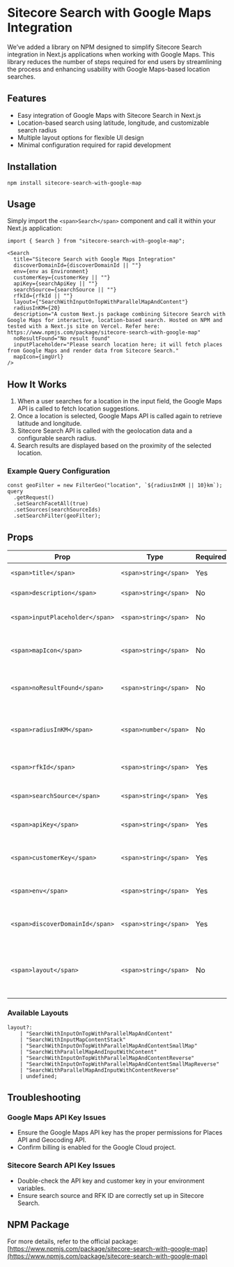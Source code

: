 
# Sitecore Search with Google Maps Integration

We’ve added a library on NPM designed to simplify Sitecore Search integration in Next.js applications when working with Google Maps. This library reduces the number of steps required for end users by streamlining the process and enhancing usability with Google Maps-based location searches.

## Features

* Easy integration of Google Maps with Sitecore Search in Next.js
* Location-based search using latitude, longitude, and customizable search radius
* Multiple layout options for flexible UI design
* Minimal configuration required for rapid development

## Installation

```
npm install sitecore-search-with-google-map
```

## Usage

Simply import the `<span>Search</span>` component and call it within your Next.js application:

```
import { Search } from "sitecore-search-with-google-map";

<Search
  title="Sitecore Search with Google Maps Integration"
  discoverDomainId={discoverDomainId || ""}
  env={env as Environment}
  customerKey={customerKey || ""}
  apiKey={searchApiKey || ""}
  searchSource={searchSource || ""}
  rfkId={rfkId || ""}
  layout={"SearchWithInputOnTopWithParallelMapAndContent"}
  radiusInKM={20}
  description="A custom Next.js package combining Sitecore Search with Google Maps for interactive, location-based search. Hosted on NPM and tested with a Next.js site on Vercel. Refer here: https://www.npmjs.com/package/sitecore-search-with-google-map"
  noResultFound="No result found"
  inputPlaceholder="Please search location here; it will fetch places from Google Maps and render data from Sitecore Search."
  mapIcon={imgUrl}
/>
```

## How It Works

1. When a user searches for a location in the input field, the Google Maps API is called to fetch location suggestions.
2. Once a location is selected, Google Maps API is called again to retrieve latitude and longitude.
3. Sitecore Search API is called with the geolocation data and a configurable search radius.
4. Search results are displayed based on the proximity of the selected location.

### Example Query Configuration

```
const geoFilter = new FilterGeo("location", `${radiusInKM || 10}km`);
query
  .getRequest()
  .setSearchFacetAll(true)
  .setSources(searchSourceIds)
  .setSearchFilter(geoFilter);
```

## Props

| Prop                              | Type                    | Required | Description                                   |
| --------------------------------- | ----------------------- | -------- | --------------------------------------------- |
| `<span>title</span>`            | `<span>string</span>` | Yes      | Component title                               |
| `<span>description</span>`      | `<span>string</span>` | No       | Component description                         |
| `<span>inputPlaceholder</span>` | `<span>string</span>` | No       | Placeholder for the input field               |
| `<span>mapIcon</span>`          | `<span>string</span>` | No       | URL for the icon to display on the map        |
| `<span>noResultFound</span>`    | `<span>string</span>` | No       | Message when no results are found             |
| `<span>radiusInKM</span>`       | `<span>number</span>` | No       | Radius for location-based search (in km)      |
| `<span>rfkId</span>`            | `<span>string</span>` | Yes      | Sitecore Search RFK ID                        |
| `<span>searchSource</span>`     | `<span>string</span>` | Yes      | Sitecore Search source ID                     |
| `<span>apiKey</span>`           | `<span>string</span>` | Yes      | Sitecore Search API key                       |
| `<span>customerKey</span>`      | `<span>string</span>` | Yes      | Sitecore Search customer key                  |
| `<span>env</span>`              | `<span>string</span>` | Yes      | Sitecore Search environment                   |
| `<span>discoverDomainId</span>` | `<span>string</span>` | Yes      | Sitecore Search Discover Domain ID            |
| `<span>layout</span>`           | `<span>string</span>` | No       | Layout variation (see available values below) |

### Available Layouts

```
layout?:
    | "SearchWithInputOnTopWithParallelMapAndContent"
    | "SearchWithInputMapContentStack"
    | "SearchWithInputOnTopWithParallelMapAndContentSmallMap"
    | "SearchWithParallelMapAndInputWithContent"
    | "SearchWithInputOnTopWithParallelMapAndContentReverse"
    | "SearchWithInputOnTopWithParallelMapAndContentSmallMapReverse"
    | "SearchWithParallelMapAndInputWithContentReverse"
    | undefined;
```

## Troubleshooting

### Google Maps API Key Issues

* Ensure the Google Maps API key has the proper permissions for Places API and Geocoding API.
* Confirm billing is enabled for the Google Cloud project.

### Sitecore Search API Key Issues

* Double-check the API key and customer key in your environment variables.
* Ensure search source and RFK ID are correctly set up in Sitecore Search.

## NPM Package

For more details, refer to the official package:
[https://www.npmjs.com/package/sitecore-search-with-google-map](https://www.npmjs.com/package/sitecore-search-with-google-map)
